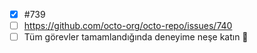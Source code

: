 - [x] #739
- [ ] https://github.com/octo-org/octo-repo/issues/740
- [ ] Tüm görevler tamamlandığında deneyime neşe katın :tada:
